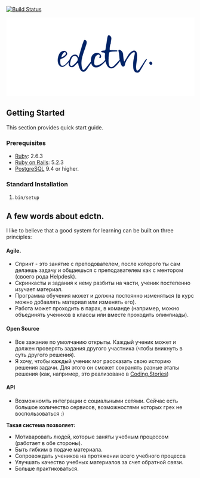 [![Build Status](https://travis-ci.org/mikeoleynik/edctn.svg?branch=master)](https://travis-ci.org/mikeoleynik/edctn)

<p align="center"> 
  <img src="edctn.png" alt="edctn logo"/> 
</p>

## Getting Started

This section provides quick start guide.

### Prerequisites

- [Ruby](https://www.ruby-lang.org/en/): 2.6.3
- [Ruby on Rails](https://rubyonrails.org/): 5.2.3
- [PostgreSQL](https://www.postgresql.org/) 9.4 or higher.

### Standard Installation

1. `bin/setup`

## A few words about edctn.

I like to believe that a good system for learning can be built on three principles:

#### Agile.
- Спринт - это занятие с преподователем, после которого ты сам делаешь задачу и общаешься с преподавателем как с ментором (своего рода Helpdesk).
- Скринкасты и задания к нему разбиты на части, ученик постепенно изучает материал.
- Программа обучения может и должна постоянно изменяться (в курс можно добавлять материал или изменять его).
- Работа может проходить в парах, в команде (например, можно объединять учеников в классы или вместе проходить олимпиады).

#### Open Source
- Все зажание по умолчанию открыты. Каждый ученик может и должен проверять задания другого участника (чтобы вникнуть в суть другого решения).
- Я хочу, чтобы каждый ученик мог рассказать свою историю решения задачи. Для этого он сможет сохранять разные этапы решения (как, например, это реализовано в [Coding.Stories](https://codingstories.io/about))

#### API
- Возможномть интеграции с социальными сетями. Сейчас есть большое количество сервисов, возможностями которых грех не воспользоваться :)

**Такая система позволяет:**
- Мотиваровать людей, которые заняты учебным процессом (работает в обе стороны).
- Быть гибким в подаче материала.
- Сопровождать учеников на протяжении всего учебного процесса
- Улучшать качество учебных материалов за счет обратной связи.
- Больше практиковаться.
